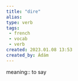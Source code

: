 ```yaml
---
title: "dire"
alias: 
type: verb
tags:
 - french
 - vocab
 - verb
created: 2023.01.08 13:53
created_by: Ádám
---
```

meaning:: to say